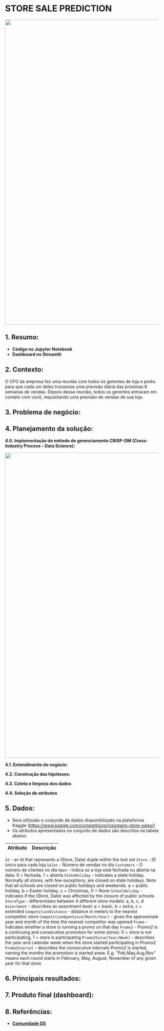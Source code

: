# STORE SALE PREDICTION
  
<img src = "https://user-images.githubusercontent.com/94937578/178171956-dd6dd7ec-07b5-4430-aa2b-0c395a555999.PNG" width="1000px" />
</div>

## 1. Resumo:

- <b>Código no Jupyter Notebook</b>
- <b>Dashboard no Streamlit</b>

## 2. Contexto:

O CFO da empresa fez uma reunião com todos os gerentes de loja e pediu para que cada um deles trouxesse uma previsão diária das próximas 6 semanas de vendas. Depois dessa reunião, todos os gerentes entraram em contato com você, requisitando uma previsão de vendas de sua loja.

## 3. Problema de negócio:


## 4. Planejamento da solução:

<b>4.0. Implementação do método de gerenciamento CRISP-DM (Cross-Industry Process – Data Science):</b>

<img src = "https://user-images.githubusercontent.com/94937578/178171624-823275d2-6368-463b-a2fd-358a0d059b79.png" width="1000px" />


<b>4.1. Entendimento do negócio:</b>

<b>4.2. Construção das hipóteses:</b>

<b>4.3. Coleta e limpeza dos dados</b>

<b>4.4. Seleção de atributos</b>

## 5. Dados:

- Será utilizado o conjundo de dados disponibilizado na plataforma Kaggle (https://www.kaggle.com/competitions/rossmann-store-sales/)
- Os atributos apresentados no conjunto de dados são descritos na tabela abaixo:

**Atributo** | **Descrição**
--- | --- 
`Id` - an Id that represents a (Store, Date) duple within the test set
`Store` - ID único para cada loja
`Sales` - Número de vendas no dia
`Customers` - O número de clientes no dia
`Open` - Indica se a loja está fechada ou aberta na data: 0 = fechada, 1 = aberta
`StateHoliday` - indicates a state holiday. Normally all stores, with few exceptions, are closed on state holidays. Note that all schools are closed on public holidays and weekends. a = public holiday, b = Easter holiday, c = Christmas, 0 = None
`SchoolHoliday` - indicates if the (Store, Date) was affected by the closure of public schools
`StoreType` - differentiates between 4 different store models: a, b, c, d
`Assortment` - describes an assortment level: a = basic, b = extra, c = extended
`CompetitionDistance` - distance in meters to the nearest competitor store
`CompetitionOpenSince[Month/Year]` - gives the approximate year and month of the time the nearest competitor was opened
`Promo` - indicates whether a store is running a promo on that day
`Promo2` - Promo2 is a continuing and consecutive promotion for some stores: 0 = store is not participating, 1 = store is participating
`Promo2Since[Year/Week]` - describes the year and calendar week when the store started participating in Promo2
`PromoInterval` - describes the consecutive intervals Promo2 is started, naming the months the promotion is started anew. E.g. "Feb,May,Aug,Nov" means each round starts in February, May, August, November of any given year for that store

## 6. Principais resultados:

## 7. Produto final (dashboard):

## 8. Referências:

- [<b>Comunidade DS</b>](https://www.comunidadedatascience.com/)

